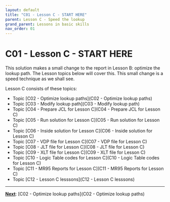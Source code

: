 ```yaml
---
layout: default
title: "C01 - Lesson C - START HERE"
parent: Lesson C - Speed the lookup
grand_parent: Lessons in basic skills
nav_order: 01
---
```


# C01 - Lesson C - START HERE

This solution makes a small change to the report in Lesson B: optimize the lookup path.  The Lesson topics below will cover this.  This small change is a speed technique as we shall see.

Lesson C consists of these topics:

- Topic [C02 - Optimize lookup paths](C02 - Optimize lookup paths)  
- Topic [C03 - Modify lookup path](C03 - Modify lookup path)  
- Topic [C04 - Prepare JCL for Lesson C](C04 - Prepare JCL for Lesson C)  
- Topic [C05 - Run solution for Lesson C](C05 - Run solution for Lesson C)   
- Topic [C06 - Inside solution for Lesson C](C06 - Inside solution for Lesson C)  
- Topic [C07 - VDP file for Lesson C](C07 - VDP file for Lesson C)  
- Topic [C08 - JLT file for Lesson C](C08 - JLT file for Lesson C)  
- Topic [C09 - XLT file for Lesson C](C09 - XLT file for Lesson C)  
- Topic [C10 - Logic Table codes for Lesson C](C10 - Logic Table codes for Lesson C)  
- Topic [C11 - MR95 Reports for Lesson C](C11 - MR95 Reports for Lesson C)  
- Topic [C12 - Lesson C lesssons](C12 - Lesson C lesssons)  

---
**<u>Next</u>**: [C02 - Optimize lookup paths](C02 - Optimize lookup paths)   

